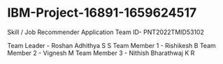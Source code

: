 # IBM-Project-16891-1659624517
Skill / Job Recommender Application
Team ID- PNT2022TMID53102

Team Leader - Roshan Adhithya S S
Team Member 1 - Rishikesh B
Team Member 2 - Vignesh M
Team Member 3 - Nithish Bharathwaj K R
